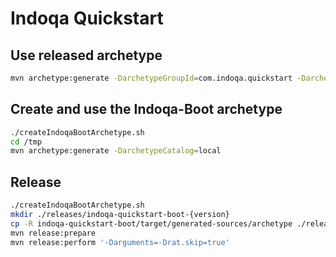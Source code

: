 # Indoqa Quickstart

## Use released archetype
```bash
mvn archetype:generate -DarchetypeGroupId=com.indoqa.quickstart -DarchetypeArtifactId=quickstart-boot-archetype -DarchetypeVersion=0.8.0.1
```

## Create and use the Indoqa-Boot archetype
```bash
./createIndoqaBootArchetype.sh
cd /tmp
mvn archetype:generate -DarchetypeCatalog=local
```

## Release
```bash
./createIndoqaBootArchetype.sh
mkdir ./releases/indoqa-quickstart-boot-{version}
cp -R indoqa-quickstart-boot/target/generated-sources/archetype ./releases/indoqa-quickstart-boot-{version}
mvn release:prepare
mvn release:perform '-Darguments=-Drat.skip=true'
```
